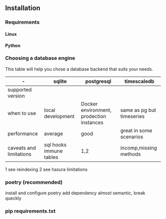 ## Installation

### Requirements

#### Linux

#### Python

### Choosing a database engine

This table will help you chose a database backend that suits your needs.

|-|sqlite|postgresql|timescaledb|
|-|--|-|-|
|supported version|||
|when to use|local development|Docker environment, prodection instances|same as pg but timeseries
|performance|average|good|great in some scenarios|
|caveats and limitations|sql hooks immune tables|1,2|incomp,missing methods|

1 see reindexing
2 see hasura limitations

### poetry (recommended)

install and configure poetry
add dependency
almost semantic, break queckly

### pip requirements.txt
